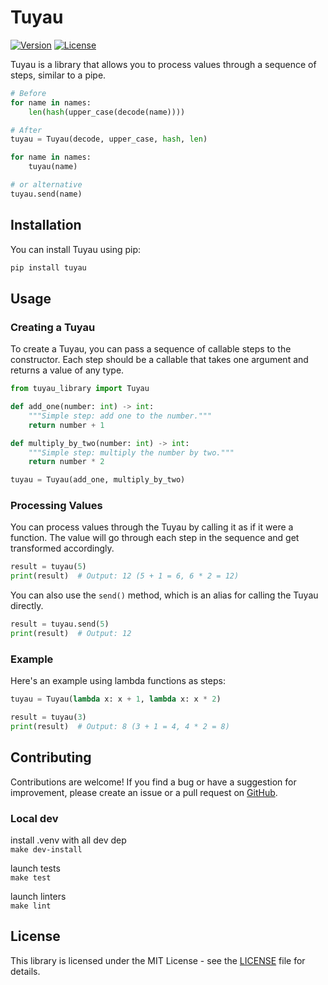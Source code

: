 # Tuyau

[![Version](https://img.shields.io/badge/version-1.0-blue.svg)](https://github.com/guiforge/tuyau)
[![License](https://img.shields.io/badge/license-MIT-blue.svg)](https://opensource.org/licenses/MIT)

Tuyau is a library that allows you to process values through a sequence of steps, similar to a pipe.

```python
# Before 
for name in names:
    len(hash(upper_case(decode(name))))

# After
tuyau = Tuyau(decode, upper_case, hash, len)

for name in names:
    tuyau(name)

# or alternative
tuyau.send(name)
```

## Installation

You can install Tuyau using pip:

```bash
pip install tuyau
```

## Usage

### Creating a Tuyau

To create a Tuyau, you can pass a sequence of callable steps to the constructor. Each step should be a callable that takes one argument and returns a value of any type.

```python
from tuyau_library import Tuyau

def add_one(number: int) -> int:
    """Simple step: add one to the number."""
    return number + 1

def multiply_by_two(number: int) -> int:
    """Simple step: multiply the number by two."""
    return number * 2

tuyau = Tuyau(add_one, multiply_by_two)
```

### Processing Values

You can process values through the Tuyau by calling it as if it were a function. The value will go through each step in the sequence and get transformed accordingly.

```python
result = tuyau(5)
print(result)  # Output: 12 (5 + 1 = 6, 6 * 2 = 12)
```

You can also use the `send()` method, which is an alias for calling the Tuyau directly.

```python
result = tuyau.send(5)
print(result)  # Output: 12
```

### Example

Here's an example using lambda functions as steps:

```python
tuyau = Tuyau(lambda x: x + 1, lambda x: x * 2)

result = tuyau(3)
print(result)  # Output: 8 (3 + 1 = 4, 4 * 2 = 8)
```

## Contributing

Contributions are welcome! If you find a bug or have a suggestion for improvement, please create an issue or a pull request on [GitHub](https://github.com/guiforge/tuyau).

### Local dev
install .venv with all dev dep  
`make dev-install`  

launch tests  
`make test`

launch linters  
`make lint`

## License

This library is licensed under the MIT License - see the [LICENSE](LICENSE) file for details.
